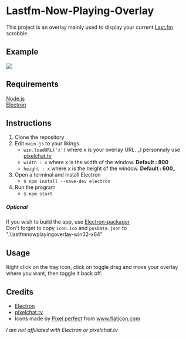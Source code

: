 # Lastfm-Now-Playing-Overlay

This project is an overlay mainly used to display your current [Last.fm](https://www.last.fm/) scrobble.

## Example

<img src=https://i.imgur.com/nilMjVk.gif>

## Requirements

[Node.js](https://nodejs.org/en/)</br>
[Electron](https://www.electronjs.org/)

## Instructions

1. Clone the repository
2. Edit `main.js` to your likings.
   - `win.loadURL('x')` where x is your overlay URL. _I personnaly use [pixelchat.tv](https://pixelchat.tv/)
   - `width : x` where x is the width of the window. **Default : 800**
   - `height : x` where x is the height of the window. **Default : 600**_
4. Open a terminal and install Electron
   - `$ npm install --save-dev electron`
5. Run the program 
   - `$ npm start`
    
##### Optional

If you wish to build the app, use [Electron-packager](https://github.com/electron/electron-packager)</br>
Don't forget to copy `icon.ico` and `posData.json` to ".\lastfmnowplayingoverlay-win32-x64\"

## Usage

Right click on the tray icon, click on toggle drag and move your overlay where you want, then toggle it back off.

## Credits

* [Electron](https://www.electronjs.org/)
* [pixelchat.tv](https://pixelchat.tv/)
* <div>Icons made by <a href="https://www.flaticon.com/authors/pixel-perfect" title="Pixel perfect">Pixel perfect</a> from <a href="https://www.flaticon.com/" title="Flaticon">www.flaticon.com</a></div>

*I am not affiliated with Electron or pixelchat.tv*
